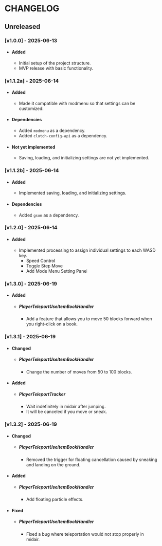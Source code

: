 # CHANGELOG

## Unreleased

### [v1.0.0] - 2025-06-13
- #### Added
  - Initial setup of the project structure.
  - MVP release with basic functionality.

### [v1.1.2a] - 2025-06-14
- #### Added
  - Made it compatible with modmenu so that settings can be customized.
- #### Dependencies
  - Added `modmenu` as a dependency.
  - Added `clotch-config-api` as a dependency.
- #### Not yet implemented
  - Saving, loading, and initializing settings are not yet implemented.

### [v1.1.2b] - 2025-06-14
- #### Added
  - Implemented saving, loading, and initializing settings.
- #### Dependencies
  - Added `gson` as a dependency.

### [v1.2.0] - 2025-06-14
- #### Added
  - Implemented processing to assign individual settings to each WASD key.
    - Speed Control
    - Toggle Step Move
    - Add Mode Menu Setting Panel

### [v1.3.0] - 2025-06-19
- #### Added
  - ##### PlayerTeleportUseItemBookHandler
    - Add a feature that allows you to move 50 blocks forward when you right-click on a book.

### [v1.3.1] - 2025-06-19
- #### Changed
  - ##### PlayerTeleportUseItemBookHandler
    - Change the number of moves from 50 to 100 blocks.
- #### Added
  - ##### PlayerTeleportTracker
    - Wait indefinitely in midair after jumping.
    - It will be canceled if you move or sneak.

### [v1.3.2] - 2025-06-19
- #### Changed
  - ##### PlayerTeleportUseItemBookHandler
    - Removed the trigger for floating cancellation caused by sneaking and landing on the ground.
- #### Added
  - ##### PlayerTeleportUseItemBookHandler
    - Add floating particle effects.
- #### Fixed
  - ##### PlayerTeleportUseItemBookHandler
    - Fixed a bug where teleportation would not stop properly in midair.
